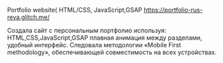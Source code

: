 Portfolio website( HTML/CSS, JavaScript,GSAP
https://portfolio-rus-reva.glitch.me/

Создала сайт с персональным портфолио используя: HTML,CSS,JavaScript,GSAP плавная анимация между разделами, удобный интерфейс.
Следовала  методологии «Mobile First methodology», обеспечивающей совместимость на всех устройствах.
